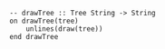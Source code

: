 ```applescript
-- drawTree :: Tree String -> String
on drawTree(tree)
    unlines(draw(tree))
end drawTree
```
